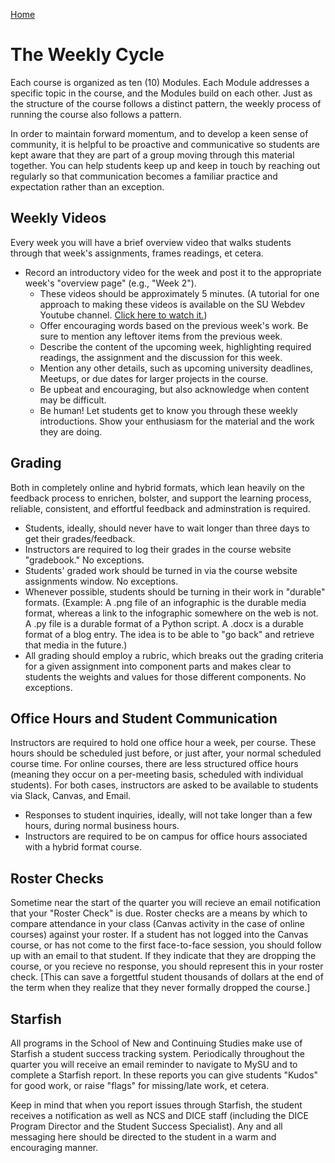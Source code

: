 [Home](http://milesccoleman.com/DICE_Instructor_Handbook/)
# The Weekly Cycle

Each course is organized as ten (10) Modules. Each Module addresses a specific topic in the course, and the Modules build on each other. Just as the structure of the course follows a distinct pattern, the weekly process of running the course also follows a pattern.

In order to maintain forward momentum, and to develop a keen sense of community, it is helpful to be proactive and communicative so students are kept aware that they are part of a group moving through this material together. You can help students keep up and keep in touch by reaching out regularly so that communication becomes a familiar practice and expectation rather than an exception.

## Weekly Videos
Every week you will have a brief overview video that walks students through that week's assignments, frames readings, et cetera. 

* Record an introductory video for the week and post it to the appropriate week's "overview page" (e.g., "Week 2"). 
    * These videos should be approximately 5 minutes. (A tutorial for one approach to making these videos is available on the SU Webdev Youtube channel. [Click here to watch it.](https://www.youtube.com/watch?v=4xehP91_bZU))
    * Offer encouraging words based on the previous week's work. Be sure to mention any leftover items from the previous week.
    * Describe the content of the upcoming week, highlighting required readings, the assignment and the discussion for this week.
    * Mention any other details, such as upcoming university deadlines, Meetups, or due dates for larger projects in the course.
    * Be upbeat and encouraging, but also acknowledge when content may be difficult.
    * Be human! Let students get to know you through these weekly introductions. Show your enthusiasm for the material and the work they are doing.

## Grading
Both in completely online and hybrid formats, which lean heavily on the feedback process to enrichen, bolster, and support the learning process, reliable, consistent, and effortful feedback and adminstration is required. 

* Students, ideally, should never have to wait longer than three days to get their grades/feedback. 
* Instructors are required to log their grades in the course website "gradebook." No exceptions. 
* Students' graded work should be turned in via the course website assignments window. No exceptions. 
* Whenever possible, students should be turning in their work in "durable" formats. (Example: A .png file of an infographic is the durable media format, whereas a link to the infographic somewhere on the web is not. A .py file is a durable format of a Python script. A .docx is a durable format of a blog entry. The idea is to be able to "go back" and retrieve that media in the future.) 
* All grading should employ a rubric, which breaks out the grading criteria for a given assignment into component parts and makes clear to students the weights and values for those different components. No exceptions. 

## Office Hours and Student Communication 
Instructors are required to hold one office hour a week, per course. These hours should be scheduled just before, or just after, your normal scheduled course time. For online courses, there are less structured office hours (meaning they occur on a per-meeting basis, scheduled with individual students). For both cases, instructors are asked to be available to students via Slack, Canvas, and Email.

* Responses to student inquiries, ideally, will not take longer than a few hours, during normal business hours.
* Instructors are required to be on campus for office hours associated with a hybrid format course. 

## Roster Checks
Sometime near the start of the quarter you will recieve an email notification that your "Roster Check" is due. Roster checks are a means by which to compare attendance in your class (Canvas activity in the case of online courses) against your roster. If a student has not logged into the Canvas course, or has not come to the first face-to-face session, you should follow up with an email to that student. If they indicate that they are dropping the course, or you recieve no response, you should represent this in your roster check. [This can save a forgettful student thousands of dollars at the end of the term when they realize that they never formally dropped the course.] 

## Starfish
All programs in the School of New and Continuing Studies make use of Starfish a student success tracking system. Periodically throughout the quarter you will receive an email reminder to navigate to MySU and to complete a Starfish report. In these reports you can give students "Kudos" for good work, or raise "flags" for missing/late work, et cetera.

Keep in mind that when you report issues through Starfish, the student receives a notification as well as NCS and DICE staff (including the DICE Program Director and the Student Success Specialist). Any and all messaging here should be directed to the student in a warm and encouraging manner. 
